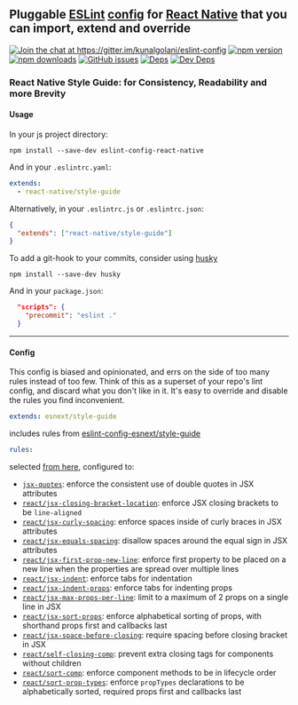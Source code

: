 ## Pluggable [ESLint](http://eslint.org/docs/about/) [config](http://eslint.org/docs/developer-guide/shareable-configs) for [React Native](https://facebook.github.io/react-native) that you can import, extend and override

[![Join the chat at https://gitter.im/kunalgolani/eslint-config ][gitter-img]][gitter-url]
[![npm version][version-img]][npm-url]
[![npm downloads][downloads-img]][npm-url]
[![GitHub issues][issues-img]][issues-url]
[![Deps][deps-img]][deps-url]
[![Dev Deps][devdeps-img]][deps-url]

### React Native Style Guide: for Consistency, Readability and more Brevity

#### Usage

In your js project directory:

```shell
npm install --save-dev eslint-config-react-native
```

And in your `.eslintrc.yaml`:

```yaml
extends:
  - react-native/style-guide
```

Alternatively, in your `.eslintrc.js` or `.eslintrc.json`:

```json
{
  "extends": ["react-native/style-guide"]
}
```

To add a git-hook to your commits, consider using [husky](https://github.com/typicode/husky)

```shell
npm install --save-dev husky
```

And in your `package.json`:

```json
  "scripts": {
    "precommit": "eslint ."
  }
```

---

#### Config

This config is biased and opinionated, and errs on the side of too many rules instead of too few. Think of this as a superset of your repo's lint config, and discard what you don't like in it. It's easy to override and disable the rules you find inconvenient.

```yaml
extends: esnext/style-guide
```

includes rules from [eslint-config-esnext/style-guide](https://github.com/kunalgolani/eslint-config/tree/master/packages/esnext/style-guide)

```yaml
rules:
```

selected [from here](https://github.com/yannickcr/eslint-plugin-react#list-of-supported-rules), configured to:

- [`jsx-quotes`](http://eslint.org/docs/rules/jsx-quotes): enforce the consistent use of double quotes in JSX attributes
- [`react/jsx-closing-bracket-location`](https://github.com/yannickcr/eslint-plugin-react/blob/master/docs/rules/jsx-closing-bracket-location.md): enforce JSX closing brackets to be `line-aligned`
- [`react/jsx-curly-spacing`](https://github.com/yannickcr/eslint-plugin-react/blob/master/docs/rules/jsx-curly-spacing.md): enforce spaces inside of curly braces in JSX attributes
- [`react/jsx-equals-spacing`](https://github.com/yannickcr/eslint-plugin-react/blob/master/docs/rules/jsx-equals-spacing.md): disallow spaces around the equal sign in JSX attributes
- [`react/jsx-first-prop-new-line`](https://github.com/yannickcr/eslint-plugin-react/blob/master/docs/rules/jsx-first-prop-new-line.md): enforce first property to be placed on a new line when the properties are spread over multiple lines
- [`react/jsx-indent`](https://github.com/yannickcr/eslint-plugin-react/blob/master/docs/rules/jsx-indent.md): enforce tabs for indentation
- [`react/jsx-indent-props`](https://github.com/yannickcr/eslint-plugin-react/blob/master/docs/rules/jsx-indent-props.md): enforce tabs for indenting props
- [`react/jsx-max-props-per-line`](https://github.com/yannickcr/eslint-plugin-react/blob/master/docs/rules/jsx-max-props-per-line.md): limit to a maximum of 2 props on a single line in JSX
- [`react/jsx-sort-props`](https://github.com/yannickcr/eslint-plugin-react/blob/master/docs/rules/jsx-sort-props.md): enforce alphabetical sorting of props, with shorthand props first and callbacks last
- [`react/jsx-space-before-closing`](https://github.com/yannickcr/eslint-plugin-react/blob/master/docs/rules/jsx-space-before-closing.md): require spacing before closing bracket in JSX
- [`react/self-closing-comp`](https://github.com/yannickcr/eslint-plugin-react/blob/master/docs/rules/self-closing-comp.md): prevent extra closing tags for components without children
- [`react/sort-comp`](https://github.com/yannickcr/eslint-plugin-react/blob/master/docs/rules/sort-comp.md): enforce component methods to be in lifecycle order
- [`react/sort-prop-types`](https://github.com/yannickcr/eslint-plugin-react/blob/master/docs/rules/sort-prop-types.md): enforce `propTypes` declarations to be alphabetically sorted, required props first and callbacks last

[gitter-img]: https://badges.gitter.im/kunalgolani/eslint-config.svg
[gitter-url]: https://gitter.im/kunalgolani/eslint-config?utm_source=badge&utm_medium=badge&utm_campaign=pr-badge&utm_content=badge
[version-img]: https://img.shields.io/npm/v/eslint-config-react-native.svg
[npm-url]: https://www.npmjs.com/package/eslint-config-react-native
[downloads-img]: https://img.shields.io/npm/dt/eslint-config-react-native.svg
[issues-img]: https://img.shields.io/github/issues-raw/kunalgolani/eslint-config.svg?maxAge=2592000
[issues-url]: https://github.com/kunalgolani/eslint-config/issues
[deps-img]: https://img.shields.io/david/kunalgolani/eslint-config.svg
[devdeps-img]: https://img.shields.io/david/dev/kunalgolani/eslint-config.svg
[deps-url]: https://github.com/kunalgolani/eslint-config/blob/master/react-native/package.json
